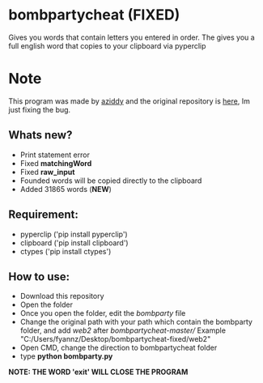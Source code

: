 # bombpartycheat (FIXED)
Gives you words that contain letters you entered in order. The gives you a full english word that copies to your clipboard via pyperclip

# Note
This program was made by [aziddy](https://github.com/aziddy) and the original repository is [here](https://github.com/aziddy/bombpartycheat), Im just fixing the bug.


## Whats new?
- Print statement error
- Fixed **matchingWord**
- Fixed **raw_input**
- Founded words will be copied directly to the clipboard
- Added 31865 words (**NEW**)

## Requirement:
- pyperclip ('pip install pyperclip')
- clipboard ('pip install clipboard')
- ctypes ('pip install ctypes')

## How to use:
- Download this repository
- Open the folder
- Once you open the folder, edit the *bombparty* file
- Change the original path with your path which contain the bombparty folder, and add *web2* after *bombpartycheat-master/* Example "C:/Users/fyannz/Desktop/bombpartycheat-fixed/web2"
- Open CMD, change the direction to bombpartycheat folder
- type **python bombparty.py**

**NOTE: THE WORD 'exit' WILL CLOSE THE PROGRAM**
